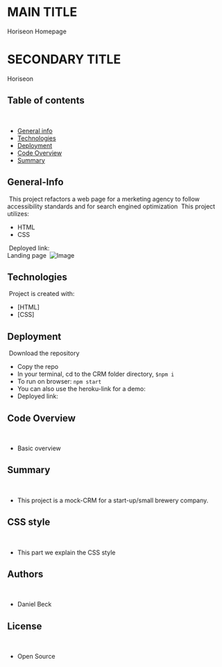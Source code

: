 # MAIN TITLE

Horiseon Homepage

# SECONDARY TITLE

Horiseon
​
## Table of contents
​
- [General info](#General-Info)
- [Technologies](#Technologies)
- [Deployment](#Deployment)
- [Code Overview](#Code-Overview)
- [Summary](#Summary)
​
## General-Info
​
This project refactors a web page for a merketing agency to 
follow accessibility standards and for search engined optimization
​
This project utilizes:
- HTML
- CSS

​
Deployed link:  
​
Landing page 
​
![Image](Images/digital-marketing-meeting.jpg)
​
## Technologies
​
Project is created with:
​
- [HTML]
- [CSS]
​
## Deployment
​
Download the repository
​
- Copy the repo
- In your terminal, cd to the CRM folder directory, `$npm i`
- To run on browser: `npm start`
- You can also use the heroku-link for a demo:
- Deployed link: 
​
## Code Overview
​
- Basic overview
​
## Summary
​
- This project is a mock-CRM for a start-up/small brewery company. 
​
## CSS style
​
- This part we explain the CSS style 
​
## Authors
​
- Daniel Beck
​
## License
​
- Open Source
​
​
​
​
​
​